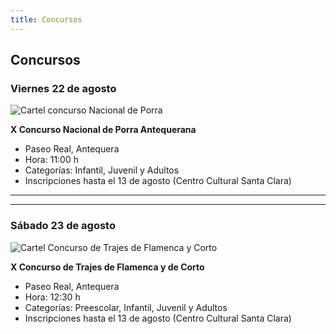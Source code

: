 ```yaml
---
title: Concursos
---
```

## Concursos

### Viernes 22 de agosto

![Cartel concurso Nacional de Porra](https://storage.googleapis.com/qultura-ficheros/eventos/211d911a-24b7-43a9-b224-499bf44bdf88.jpg)

**X Concurso Nacional de Porra Antequerana**
- Paseo Real, Antequera
- Hora: 11:00 h
- Categorías: Infantil, Juvenil y Adultos
- Inscripciones hasta el 13 de agosto (Centro Cultural Santa Clara)

---

---
### Sábado 23 de agosto

![Cartel Concurso de Trajes de Flamenca y Corto](https://storage.googleapis.com/qultura-ficheros/eventos/9e9c621a-b821-4036-b51c-0683d1c01bcb.jpg)

**X Concurso de Trajes de Flamenca y de Corto**
- Paseo Real, Antequera
- Hora: 12:30 h
- Categorías: Preescolar, Infantil, Juvenil y Adultos
- Inscripciones hasta el 13 de agosto (Centro Cultural Santa Clara)
